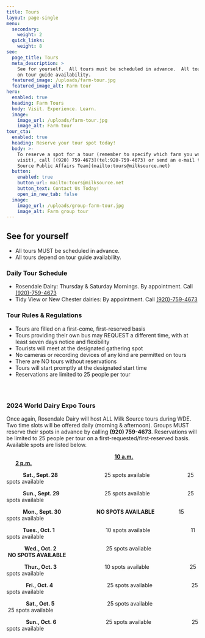 ```yaml
---
title: Tours
layout: page-single
menu:
  secondary:
    weight: 2
  quick_links:
    weight: 8
seo:
  page_title: Tours
  meta_description: >
    See for yourself.  All tours must be scheduled in advance.  All tours depend
    on tour guide availability.
  featured_image: /uploads/farm-tour.jpg
  featured_image_alt: Farm tour
hero:
  enabled: true
  heading: Farm Tours
  body: Visit. Experience. Learn.
  image:
    image_url: /uploads/farm-tour.jpg
    image_alt: Farm tour
tour_cta:
  enabled: true
  heading: Reserve your tour spot today!
  body: >-
    To reserve a spot for a tour (remember to specify which farm you want to
    visit), call [(920) 759-4673](tel:920-759-4673) or send an e-mail to [Milk
    Source Public Affairs Team](mailto:tours@milksource.net)
  button:
    enabled: true
    button_url: mailto:tours@milksource.net
    button_text: Contact Us Today!
    open_in_new_tab: false
  image:
    image_url: /uploads/group-farm-tour.jpg
    image_alt: Farm group tour
---
```

## See for yourself

* All tours MUST be scheduled in advance.
* All tours depend on tour guide availability.

### Daily Tour Schedule

* Rosendale Dairy: Thursday & Saturday Mornings. By appointment. Call [(920)-759-4673](tel:920-759-4673)
* Tidy View or New Chester dairies: By appointment. Call [(920)-759-4673](tel:920-759-4673)

### Tour Rules & Regulations

* Tours are filled on a first-come, first-reserved basis
* Tours providing their own bus may REQUEST a different time, with at least seven days notice and flexibility
* Tourists will meet at the designated gathering spot
* No cameras or recording devices of any kind are permitted on tours
* There are NO tours without reservations
* Tours will start promptly at the designated start time
* Reservations are limited to 25 people per tour

###

&nbsp;

### 2024 World Dairy Expo Tours

Once again, Rosendale Dairy will host ALL Milk Source tours during WDE. Two time slots will be offered daily (morning & afternoon). Groups MUST reserve their spots in advance by calling **(920) 759-4673**. Reservations will be limited to 25 people per tour on a first-requested/first-reserved basis. Available spots are listed below.

&nbsp; &nbsp; &nbsp; &nbsp; &nbsp; &nbsp; &nbsp; &nbsp; &nbsp; &nbsp; &nbsp; &nbsp; &nbsp; &nbsp; &nbsp; &nbsp; &nbsp; &nbsp; &nbsp; &nbsp; &nbsp; &nbsp; &nbsp; &nbsp; &nbsp; &nbsp; &nbsp; &nbsp; &nbsp; &nbsp; &nbsp; &nbsp; &nbsp; &nbsp; &nbsp; &nbsp; **<u>10 a.m.</u>**&nbsp; &nbsp; &nbsp; &nbsp; &nbsp; &nbsp; &nbsp; &nbsp; &nbsp; &nbsp; &nbsp; &nbsp; &nbsp; &nbsp; &nbsp; &nbsp; &nbsp; &nbsp; &nbsp; &nbsp; &nbsp; &nbsp; &nbsp; &nbsp; &nbsp; **<u>2 p.m.</u>**

&nbsp; &nbsp; &nbsp; &nbsp; &nbsp; &nbsp;**Sat., Sept. 28**&nbsp; &nbsp; &nbsp; &nbsp; &nbsp; &nbsp; &nbsp; &nbsp; &nbsp; &nbsp; &nbsp; &nbsp; &nbsp; &nbsp; &nbsp; &nbsp;25 spots available&nbsp; &nbsp; &nbsp; &nbsp; &nbsp; &nbsp; &nbsp; &nbsp; &nbsp; &nbsp; &nbsp; &nbsp; &nbsp;25 spots available

&nbsp; &nbsp; &nbsp; &nbsp; &nbsp; &nbsp;**Sun., Sept. 29**&nbsp; &nbsp; &nbsp; &nbsp; &nbsp; &nbsp; &nbsp; &nbsp; &nbsp; &nbsp; &nbsp; &nbsp; &nbsp; &nbsp; &nbsp; 25 spots available&nbsp; &nbsp; &nbsp; &nbsp; &nbsp; &nbsp; &nbsp; &nbsp; &nbsp; &nbsp; &nbsp; &nbsp; &nbsp;25 spots available&nbsp;

&nbsp; &nbsp; &nbsp; &nbsp; &nbsp; &nbsp;**Mon., Sept. 30&nbsp; &nbsp; &nbsp; &nbsp; &nbsp; &nbsp; &nbsp; &nbsp; &nbsp; &nbsp; &nbsp; &nbsp; &nbsp; &nbsp;&nbsp;NO SPOTS AVAILABLE**&nbsp; &nbsp; &nbsp; &nbsp; &nbsp; &nbsp; &nbsp; &nbsp; 15 spots available

&nbsp; &nbsp; &nbsp; &nbsp; &nbsp; &nbsp;**Tues., Oct. 1**&nbsp; &nbsp; &nbsp; &nbsp; &nbsp; &nbsp; &nbsp; &nbsp; &nbsp; &nbsp; &nbsp; &nbsp; &nbsp; &nbsp; &nbsp; &nbsp; &nbsp; 10 spots available&nbsp; &nbsp; &nbsp; &nbsp; &nbsp; &nbsp; &nbsp; &nbsp; &nbsp; &nbsp; &nbsp; &nbsp; &nbsp; &nbsp;11 spots available

&nbsp; &nbsp; &nbsp; &nbsp; &nbsp; &nbsp; **Wed., Oct. 2**&nbsp; &nbsp; &nbsp; &nbsp; &nbsp; &nbsp; &nbsp; &nbsp; &nbsp; &nbsp; &nbsp; &nbsp; &nbsp; &nbsp; &nbsp; &nbsp; &nbsp;25 spots available&nbsp; &nbsp; &nbsp; &nbsp; &nbsp; &nbsp; &nbsp; &nbsp; &nbsp; &nbsp; &nbsp; &nbsp; &nbsp; &nbsp;**NO SPOTS AVAILABLE**

&nbsp; &nbsp; &nbsp; &nbsp; &nbsp; &nbsp; **Thur., Oct. 3**&nbsp; &nbsp; &nbsp; &nbsp; &nbsp; &nbsp; &nbsp; &nbsp; &nbsp; &nbsp; &nbsp; &nbsp; &nbsp; &nbsp; &nbsp; &nbsp;&nbsp;10 spots available&nbsp; &nbsp; &nbsp; &nbsp; &nbsp; &nbsp; &nbsp; &nbsp; &nbsp; &nbsp; &nbsp; &nbsp; &nbsp; &nbsp;25 spots available

&nbsp; &nbsp; &nbsp; &nbsp; &nbsp; &nbsp; &nbsp;**Fri., Oct. 4**&nbsp; &nbsp; &nbsp; &nbsp; &nbsp; &nbsp; &nbsp; &nbsp; &nbsp; &nbsp; &nbsp; &nbsp; &nbsp; &nbsp; &nbsp; &nbsp; &nbsp; &nbsp;&nbsp;25 spots available&nbsp; &nbsp; &nbsp; &nbsp; &nbsp; &nbsp; &nbsp; &nbsp; &nbsp; &nbsp; &nbsp; &nbsp; &nbsp; 25 spots available

&nbsp; &nbsp; &nbsp; &nbsp; &nbsp; &nbsp; &nbsp;**Sat., Oct. 5**&nbsp; &nbsp; &nbsp; &nbsp; &nbsp; &nbsp; &nbsp; &nbsp; &nbsp; &nbsp; &nbsp; &nbsp; &nbsp; &nbsp; &nbsp; &nbsp; &nbsp; &nbsp;25 spots available&nbsp; &nbsp; &nbsp; &nbsp; &nbsp; &nbsp; &nbsp; &nbsp; &nbsp; &nbsp; &nbsp; &nbsp; &nbsp; &nbsp;25 spots available

&nbsp; &nbsp; &nbsp; &nbsp; &nbsp; &nbsp; &nbsp;**Sun., Oct. 6**&nbsp; &nbsp; &nbsp; &nbsp; &nbsp; &nbsp; &nbsp; &nbsp; &nbsp; &nbsp; &nbsp; &nbsp; &nbsp; &nbsp; &nbsp; &nbsp; &nbsp;25 spots available&nbsp; &nbsp; &nbsp; &nbsp; &nbsp; &nbsp; &nbsp; &nbsp; &nbsp; &nbsp; &nbsp; &nbsp; &nbsp; &nbsp;25 spots available

&nbsp; &nbsp; &nbsp; &nbsp; &nbsp; &nbsp;&nbsp;
